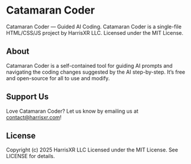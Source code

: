 # Catamaran Coder
Catamaran Coder — Guided AI Coding.  Catamaran Coder is a single-file HTML/CSS/JS project by HarrisXR LLC. Licensed under the MIT License.

## About
Catamaran Coder is a self-contained tool for guiding AI prompts and navigating the coding changes suggested by the AI step-by-step. It’s free and open-source for all to use and modify.

## Support Us
Love Catamaran Coder? Let us know by emailing us at contact@harrisxr.com!

## License
Copyright (c) 2025 HarrisXR LLC
Licensed under the MIT License. See LICENSE for details.
